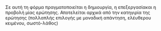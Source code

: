 Σε αυτή τη φόρμα πραγματοποιείται η δημιουργία, η επεξεργασίακαι η προβολή μίας ερώτησης. 
Αποτελείται αρχικά από την κατηγιρία της ερώτησης (πολλαπλής επιλογής με μοναδική απάντηση, ελέυθερου κειμένου, σωστό-λάθος)